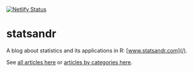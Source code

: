 [![Netlify Status](https://api.netlify.com/api/v1/badges/8ef22d4a-c312-4c44-a02d-06db75dc8c6f/deploy-status)](https://app.netlify.com/sites/statsandr/deploys)

# statsandr
A blog about statistics and its applications in R: [www.statsandr.com](/).

See [all articles here](/blog/) or [articles by categories here](/tags/).

